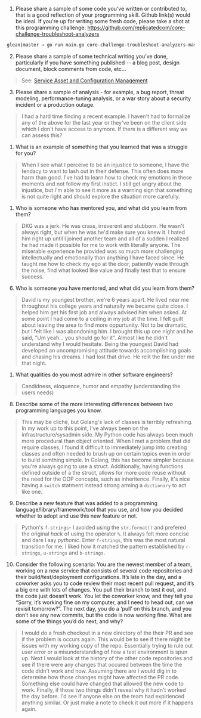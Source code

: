 1. Please share a sample of some code you’ve written or contributed to, that is a good reflection of your programming skill.  Github link(s) would be ideal.  If you're up for writing some fresh code, please take a shot at this programming challenge: https://github.com/replicatedcom/core-challenge-troubleshoot-analyzers

```zsh
glean|master ⇒ go run main.go core-challenge-troubleshoot-analyzers-master/supportbundle.tar.gz
```

2. Please share a sample of some technical writing you’ve done, particularly if you have something published -- a blog post, design document, block comments from code, etc...
> See: [Service Asset and Configuration Management](./ServiceAssetandConfigurationManagement-161119-2143.pdf)

3. Please share a sample of analysis - for example, a bug report, threat modeling, performance-tuning analysis, or a war story about a security incident or a production outage.
> I had a hard time finding a recent example. I haven't had to formalize any of the above for the last year or they've been on the client side which I don't have access to anymore. If there is a different way we can assess this?

1. What is an example of something that you learned that was a struggle for you?
> When I see what I perceive to be an injustice to someone, I have the tendacy to want to lash out in their defense. This often does more harm than good. I've had to learn how to check my emotions in these moments and not follow my first instict. I still get angry about the injustice, but I'm able to see it more as a warning sign that something is not quite right and should explore the situation more carefully.

1. Who is someone who has mentored you, and what did you learn from them?
> DKG was a jerk. He was crass, irreverent and stubborn. He wasn't always right, but when he was he'd make sure you knew it. I hated him right up until I joined another team and all of a sudden I realized he had made it possible for me to work with literally anyone. The miserable experience he provided was so much more challenging intellectually and emotionally than anything I have faced since. He taught me how to check my ego at the door, patiently wade through the noise, find what looked like value and finally test that to ensure success. 

6. Who is someone you have mentored, and what did you learn from them?
> David is my youngest brother, we're 6 years apart. He lived near me throughout his college years and naturally we became quite close. I helped him get his first job and always advised him when asked. At some point I had come to a ceiling in my job at the time. I felt guilt about leaving the area to find more oppurtunity. Not to be dramatic, but I felt like I was abondoning him. I brought this up one night and he said, "Um yeah... you should go for it". Almost like he didn't understand why I would hesitate. Being the youngest David had developed an uncompromising attitude towards accomplishing goals and chasing his dreams. I had lost that drive. He relit the fire under me that night.

1. What qualities do you most admire in other software engineers?
> Candidness, eloquence, humor and empathy (understanding the users needs)

8. Describe some of the more interesting differences between two programming languages you know.
> This may be clichè, but Golang's lack of classes is terribly refreshing. In my work up to this point, I've always been on the infrastructure/sysadmin side. My Python code has always been much more procedural than object oriented. When I met a problem that did require classes, I found it difficult to immediately jump into creating classes and often needed to brush up on certain topics even in order to build somthing simple. In Golang, this has become simpler because you're always going to use a struct. Additionally, having functions defined outside of a the struct, allows for more code reuse without the need for the OOP concepts, such as inheritence. Finally, it's nice having a `switch` statment instead strong arming a `dictionary` to act like one. 

9.  Describe a new feature that was added to a programming language/library/framework/tool that you use, and how you decided whether to adopt and use this new feature or not.
> Python's `f-strings`- I avoided using the `str.format()` and prefered the original _hack_ of using the operator `%`. It always felt more concise and dare I say _pythonic_. Enter `f-strings`, this was the most natural transition for me. I liked how it matched the pattern established by `r-strings`, `u-strings` and `b-strings`.

10.  Consider the following scenario:  You are the newest member of a team, working on a new service that consists of several code repositories and their build/test/deployment configurations.  It’s late in the day, and a coworker asks you to code review their most recent pull request, and it’s a big one with lots of changes.  You pull their branch to test it out, and the code just doesn’t work.  You let the coworker know, and they tell you “Sorry, it’s working fine on my computer, and I need to head out, can we revisit tomorrow?”.  The next day, you do a ‘pull’ on this branch, and you don’t see any new commits, but the code is now working fine.  What are some of the things you’d do next, and why?
> I would do a fresh checkout in a new directory of the their PR and see if the problem is occurs again. This would be to see if there might be issues with my working copy of the repo. Essentially trying to rule out _user_ error or a misunderstanding of how a test environment is spun up.
> Next I would look at the history of the other code repositories and see if there were any changes that occured between the time the code didn't work and now. Assuming there are I would dig in to determine how those changes might have affected the PR code. Something else could have changed that allowed the new code to work. 
> Finally, if those two things didn't reveal why it hadn't worked the day before. I'd see if anyone else on the team had expirienced anything similar. Or just make a note to check it out more if it happens again.